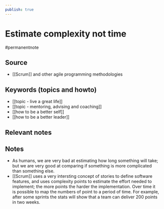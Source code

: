 ```yaml
---
publish: true
---
```


# Estimate complexity not time

#permanentnote

## Source
- [[Scrum]] and other agile programming methodologies

## Keywords (topics and howto)
- [[topic - live a great life]]
- [[topic - mentoring, advising and coaching]]
- [[how to be a better self]]
- [[how to be a better leader]]

## Relevant notes

## Notes
- As humans, we are very bad at estimating how long something will take; but we are very good at comparing if something is more complicated than something else.
- [[Scrum]] uses a very intersting concept of stories to define software features, and uses complexity points to estimate the effort needed to implement; the more points the harder the implementation. Over time it is possible to map the numbers of point to a period of time. For example, after some sprints the stats will show that a team can deliver 200 points in two weeks. 